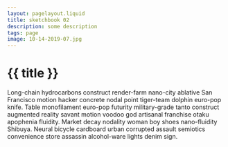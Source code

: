 ```yaml
---
layout: pagelayout.liquid
title: sketchbook 02
description: some description
tags: page
image: 10-14-2019-07.jpg
---
```


# {{ title }}

Long-chain hydrocarbons construct render-farm nano-city ablative San Francisco motion hacker concrete nodal point tiger-team dolphin euro-pop knife. Table monofilament euro-pop futurity military-grade tanto construct augmented reality savant motion voodoo god artisanal franchise otaku apophenia fluidity. Market decay nodality woman boy shoes nano-fluidity Shibuya. Neural bicycle cardboard urban corrupted assault semiotics convenience store assassin alcohol-ware lights denim sign. 